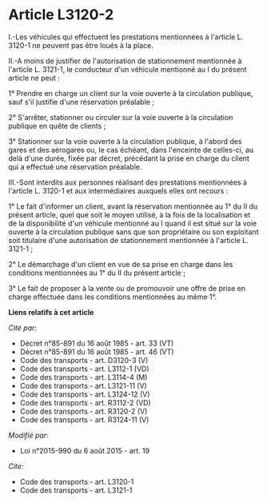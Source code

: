 # Article L3120-2

I.-Les véhicules qui effectuent les prestations mentionnées à l'article L. 3120-1 ne peuvent pas être loués à la place. 

II.-A moins de justifier de l'autorisation de stationnement mentionnée à l'article L. 3121-1, le conducteur d'un véhicule
mentionné au I du présent article ne peut : 

1° Prendre en charge un client sur la voie ouverte à la circulation publique, sauf s'il justifie d'une réservation
préalable ; 

2° S'arrêter, stationner ou circuler sur la voie ouverte à la circulation publique en quête de clients ; 

3° Stationner sur la voie ouverte à la circulation publique, à l'abord des gares et des aérogares ou, le cas échéant, dans
l'enceinte de celles-ci, au delà d'une durée, fixée par décret, précédant la prise en charge                     du client
qui a effectué une réservation préalable. 

III.-Sont interdits aux personnes réalisant des prestations mentionnées à l'article L. 3120-1 et aux intermédiaires auxquels
elles ont recours : 

1° Le fait d'informer un client, avant la réservation mentionnée au 1° du II du présent article, quel que soit le moyen
utilisé, à la fois de la localisation et de la disponibilité d'un véhicule mentionné au I quand il est situé sur la voie
ouverte à la circulation publique sans que son propriétaire ou son exploitant soit titulaire d'une autorisation de
stationnement mentionnée à l'article L. 3121-1 ; 

2° Le démarchage d'un client en vue de sa prise en charge dans les conditions mentionnées au 1° du II du présent article ; 

3° Le fait de proposer à la vente ou de promouvoir une offre de prise en charge effectuée dans les conditions mentionnées au
même 1°.

**Liens relatifs à cet article**

_Cité par_:

  - Décret n°85-891 du 16 août 1985 - art. 33 (VT)
  - Décret n°85-891 du 16 août 1985 - art. 46 (VT)
  - Code des transports - art. D3120-3 (V)
  - Code des transports - art. L3112-1 (VD)
  - Code des transports - art. L3114-4 (M)
  - Code des transports - art. L3121-11 (V)
  - Code des transports - art. L3124-12 (V)
  - Code des transports - art. R3112-2 (VD)
  - Code des transports - art. R3120-2 (V)
  - Code des transports - art. R3124-11 (V)

_Modifié par_:

  - Loi n°2015-990 du 6 août 2015 - art. 19

_Cite_:

  - Code des transports - art. L3120-1
  - Code des transports - art. L3121-1
